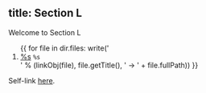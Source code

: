 title: Section L
---
Welcome to Section L

<ol>
{{
for file in dir.files:
    write('<li><a href="%s">%s</a> <code>%s</code> </li>' % 
        (linkObj(file), file.getTitle(),  ' -> ' + file.fullPath))
}}
</ol>

Self-link <a href="{{ link('sectionL') }}">here</a>.

